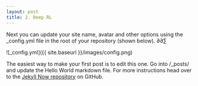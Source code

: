 ```yaml
---
layout: post
title: 2. Deep RL
---
```


Next you can update your site name, avatar and other options using the _config.yml file in the root of your repository (shown below).
∂∂∑

![_config.yml]({{ site.baseurl }}/images/config.png)

The easiest way to make your first post is to edit this one. Go into /_posts/ and update the Hello World markdown file. For more instructions head over to the [Jekyll Now repository](https://github.com/barryclark/jekyll-now) on GitHub.
